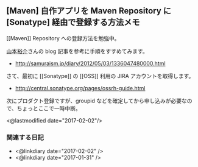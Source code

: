 ## [Maven] 自作アプリを Maven Repository に [Sonatype] 経由で登録する方法メモ

[[Maven]] Repository への登録方法を勉強中。

[山本裕介](http://samuraism.jp/diary/)さんの blog 記事を参考に手順をすすめてみます。

* http://samuraism.jp/diary/2012/05/03/1336047480000.html

さて、最初に [[Sonatype]] の [[OSS]] 利用の JIRA アカウントを取得します。

* http://central.sonatype.org/pages/ossrh-guide.html

次にプロダクト登録ですが、groupid などを確定してから申し込みが必要なので、ちょっとここで一時中断。

<@lastmodified date="2017-02-02"/>

### 関連する日記

* <@linkdiary date="2017-02-02" />
* <@linkdiary date="2017-01-31" />
